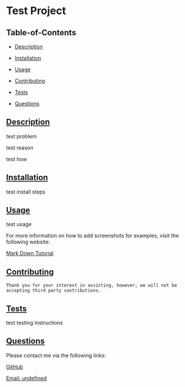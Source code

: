 
  # Test Project

   

  ## Table-of-Contents

  * [Description](#description)
  * [Installation](#installation)
  * [Usage](#usage)
   
  * [Contributing](#contributing)
  * [Tests](#test)
  * [Questions](#questions)

  ## [Description](#table-of-contents)

  test problem

  test reason

  test how

  ## [Installation](#table-of-contents)

  test install steps

  ## [Usage](#table-of-contents)

  test usage

  For more information on how to add screenshots for examples, visit the following website:
  
  [Mark Down Tutorial](https://agea.github.io/tutorial.md/)

   

  ## [Contributing](#table-of-contents)

  
    Thank you for your interest in assisting, however, we will not be accepting third party contributions.
    

  ## [Tests](#table-of-contents)

  test testing instructions

  ## [Questions](#table-of-contents)

  Please contact me via the following links:

  [GitHub](https://github.com/gpaul12)

  [Email: undefined](mailto:undefined)
